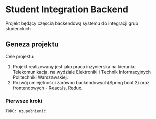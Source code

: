 # Student Integration Backend

Projekt będący częscią backendową systemu do integracji grup studenckich

## Geneza projektu
Cele projektu:
1. Projekt realizowany jest jako praca inżynierska na kierunku Telekomunikacja,
na wydziale Elektroniki i Technik Informacyjnych Politechniki Warszawskiej.
2. Rozwój umiejętności zarówno backendowych(Spring boot 2) oraz frontendowych -
ReactJs, Redux.

### Pierwsze kroki

```
TODO: uzupełnienić
```


